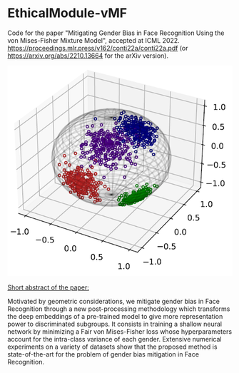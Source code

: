 # EthicalModule-vMF

Code for the paper "Mitigating Gender Bias in Face Recognition Using the von Mises-Fisher Mixture Model", accepted at ICML 2022.
https://proceedings.mlr.press/v162/conti22a/conti22a.pdf (or https://arxiv.org/abs/2210.13664 for the arXiv version).


<p align="center">
  <img src="https://github.com/JRConti/EthicalModule_vMF/blob/main/images/vMF_sphere.png">
</p>


<ins>Short abstract of the paper:</ins>

Motivated by geometric considerations, we mitigate gender bias in Face Recognition through a new post-processing methodology which transforms the deep embeddings of a pre-trained model to give more representation power to discriminated subgroups. It consists in training a shallow neural network by minimizing a Fair von Mises-Fisher loss whose hyperparameters account for the intra-class variance of each gender. Extensive numerical experiments on a variety of datasets show that the proposed method is state-of-the-art for the problem of gender bias mitigation in Face Recognition. 
